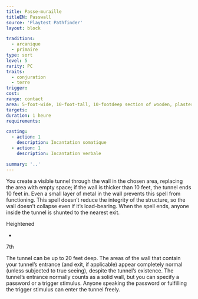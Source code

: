 ```yaml
---
title: Passe-muraille
titleEN: Passwall
source: 'Playtest Pathfinder'
layout: block

traditions:
  - arcanique
  - primaire
type: sort
level: 5
rarity: PC
traits:
  - conjuration
  - terre
trigger: 
cost: 
range: contact
area: 5-foot-wide, 10-foot-tall, 10-footdeep section of wooden, plaster, or stone wall
targets: 
duration: 1 heure
requirements: 

casting:
  - action: 1
    description: Incantation somatique
  - action: 1
    description: Incantation verbale

summary: '..'
---
```

You create a visible tunnel through the wall in the chosen area, replacing the area with empty space; if the wall is thicker than 10 feet, the tunnel ends 10 feet in. Even a small layer of metal in the wall prevents this spell from functioning. This spell doesn’t reduce the integrity of the structure, so the wall doesn’t collapse even if it’s load-bearing. When the spell ends, anyone inside the tunnel is shunted to the nearest exit.

Heightened

-

7th

The tunnel can be up to 20 feet deep. The areas of the wall that contain your tunnel’s entrance (and exit, if applicable) appear completely normal (unless subjected to true seeing), despite the tunnel’s existence. The tunnel’s entrance normally counts as a solid wall, but you can specify a password or a trigger stimulus. Anyone speaking the password or fulfilling the trigger stimulus can enter the tunnel freely.